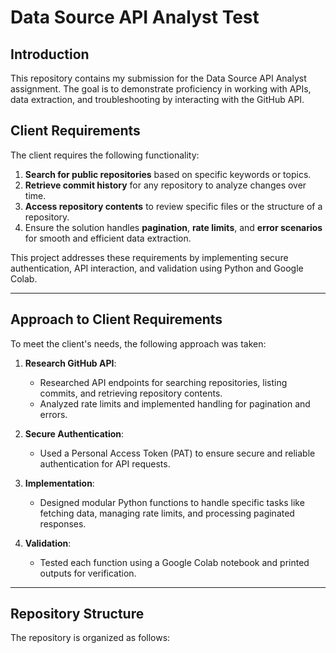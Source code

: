 # Data Source API Analyst Test

## Introduction

This repository contains my submission for the Data Source API Analyst assignment. The goal is to demonstrate proficiency in working with APIs, data extraction, and troubleshooting by interacting with the GitHub API.

## Client Requirements

The client requires the following functionality:

1. **Search for public repositories** based on specific keywords or topics.
2. **Retrieve commit history** for any repository to analyze changes over time.
3. **Access repository contents** to review specific files or the structure of a repository.
4. Ensure the solution handles **pagination**, **rate limits**, and **error scenarios** for smooth and efficient data extraction.

This project addresses these requirements by implementing secure authentication, API interaction, and validation using Python and Google Colab.

---

## Approach to Client Requirements

To meet the client's needs, the following approach was taken:

1. **Research GitHub API**:  
   - Researched API endpoints for searching repositories, listing commits, and retrieving repository contents.  
   - Analyzed rate limits and implemented handling for pagination and errors.

2. **Secure Authentication**:  
   - Used a Personal Access Token (PAT) to ensure secure and reliable authentication for API requests.

3. **Implementation**:  
   - Designed modular Python functions to handle specific tasks like fetching data, managing rate limits, and processing paginated responses.

4. **Validation**:  
   - Tested each function using a Google Colab notebook and printed outputs for verification.

---

## Repository Structure

The repository is organized as follows:

